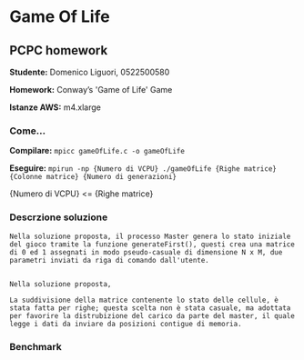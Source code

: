 # Game Of Life
 ## PCPC homework

  **Studente:**      Domenico Liguori, 0522500580

  **Homework:**      Conway’s 'Game of Life' Game

  **Istanze AWS:**   m4.xlarge

  ### Come...
   **Compilare:**    `mpicc gameOfLife.c -o gameOfLife`

   **Eseguire:**      `mpirun -np {Numero di VCPU} ./gameOfLife {Righe matrice} {Colonne matrice} {Numero di generazioni}`
   
   {Numero di VCPU} <= {Righe matrice}

  
  ### Descrzione soluzione
    Nella soluzione proposta, il processo Master genera lo stato iniziale del gioco tramite la funzione generateFirst(), questi crea una matrice di 0 ed 1 assegnati in modo pseudo-casuale di dimensione N x M, due parametri inviati da riga di comando dall'utente.


    Nella soluzione proposta, 
    
    La suddivisione della matrice contenente lo stato delle cellule, è stata fatta per righe; questa scelta non è stata casuale, ma adottata per favorire la distrubizione del carico da parte del master, il quale legge i dati da inviare da posizioni contigue di memoria.

     
  ### Benchmark


